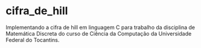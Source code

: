 # cifra_de_hill
Implementando a cifra de hill em linguagem C para trabalho da disciplina de Matemática Discreta
do curso de Ciência da Computação da Universidade Federal do Tocantins.

